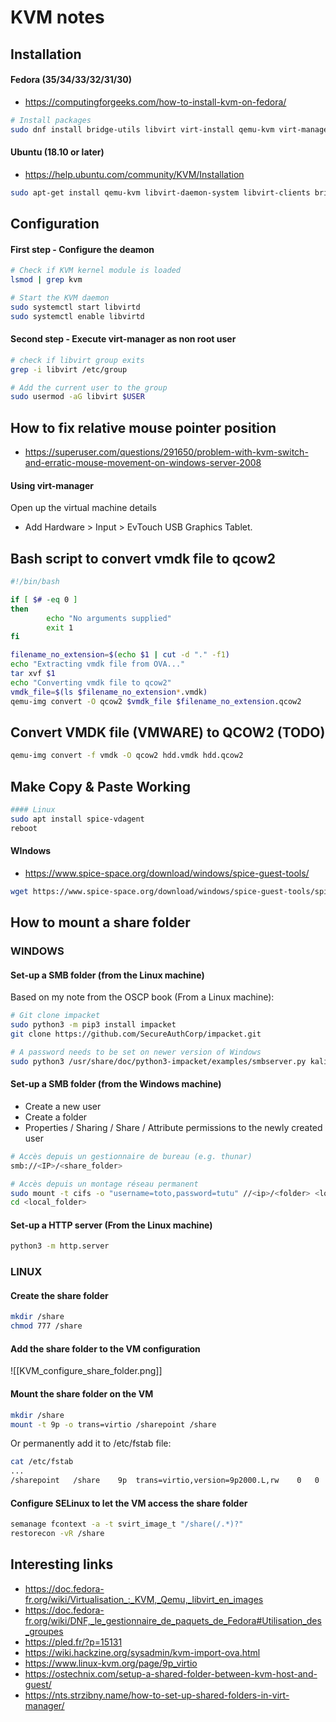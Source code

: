# KVM notes
## Installation
#### Fedora (35/34/33/32/31/30)
- https://computingforgeeks.com/how-to-install-kvm-on-fedora/
```bash
# Install packages
sudo dnf install bridge-utils libvirt virt-install qemu-kvm virt-manager
```
#### Ubuntu (18.10 or later)
- https://help.ubuntu.com/community/KVM/Installation
```bash
sudo apt-get install qemu-kvm libvirt-daemon-system libvirt-clients bridge-utils virt-manager
```

## Configuration
#### First step - Configure the deamon
```bash
# Check if KVM kernel module is loaded
lsmod | grep kvm

# Start the KVM daemon
sudo systemctl start libvirtd
sudo systemctl enable libvirtd
```
#### Second step - Execute virt-manager as non root user
```bash
# check if libvirt group exits
grep -i libvirt /etc/group 

# Add the current user to the group
sudo usermod -aG libvirt $USER
```

## How to fix relative mouse pointer position
- https://superuser.com/questions/291650/problem-with-kvm-switch-and-erratic-mouse-movement-on-windows-server-2008

#### Using virt-manager
Open up the virtual machine details 
- Add Hardware > Input > EvTouch USB Graphics Tablet.

## Bash script to  convert vmdk file to qcow2
```bash
#!/bin/bash

if [ $# -eq 0 ]
then
    	echo "No arguments supplied"
        exit 1
fi

filename_no_extension=$(echo $1 | cut -d "." -f1)
echo "Extracting vmdk file from OVA..."
tar xvf $1
echo "Converting vmdk file to qcow2"
vmdk_file=$(ls $filename_no_extension*.vmdk)
qemu-img convert -O qcow2 $vmdk_file $filename_no_extension.qcow2
```

## Convert VMDK file (VMWARE) to QCOW2 (TODO)
```bash
qemu-img convert -f vmdk -O qcow2 hdd.vmdk hdd.qcow2
```

## Make Copy & Paste Working
 ```bash
#### Linux
sudo apt install spice-vdagent
reboot
```

#### WIndows
- https://www.spice-space.org/download/windows/spice-guest-tools/
```bash
wget https://www.spice-space.org/download/windows/spice-guest-tools/spice-guest-tools-latest.exe
```


## How to mount a share folder
### WINDOWS
#### Set-up a SMB folder (from the Linux machine) 
Based on my note from the OSCP book (From a Linux machine):
```bash
# Git clone impacket
sudo python3 -m pip3 install impacket
git clone https://github.com/SecureAuthCorp/impacket.git

# A password needs to be set on newer version of Windows
sudo python3 /usr/share/doc/python3-impacket/examples/smbserver.py kali -smb2support -username kali -password kali .
```

#### Set-up a SMB folder (from the Windows machine)
- Create a new user 
- Create a folder
- Properties / Sharing / Share / Attribute permissions to the newly created user
```bash
# Accès depuis un gestionnaire de bureau (e.g. thunar)
smb://<IP>/<share_folder>

# Accès depuis un montage réseau permanent
sudo mount -t cifs -o "username=toto,password=tutu" //<ip>/<folder> <local_folder>
cd <local_folder>
```

#### Set-up a HTTP server (From the Linux machine)
```bash
python3 -m http.server
```

### LINUX
#### Create the share folder
```bash
mkdir /share
chmod 777 /share
```

#### Add the share folder to the VM configuration
![[KVM_configure_share_folder.png]]

#### Mount the share folder on the VM
```bash
mkdir /share
mount -t 9p -o trans=virtio /sharepoint /share
```

Or permanently add it to /etc/fstab file:

```bash
cat /etc/fstab
...
/sharepoint   /share    9p  trans=virtio,version=9p2000.L,rw    0   0
```

#### Configure SELinux to let the VM access the share folder
```bash
semanage fcontext -a -t svirt_image_t "/share(/.*)?"
restorecon -vR /share
```


## Interesting links
- https://doc.fedora-fr.org/wiki/Virtualisation_:_KVM,_Qemu,_libvirt_en_images
- https://doc.fedora-fr.org/wiki/DNF,_le_gestionnaire_de_paquets_de_Fedora#Utilisation_des_groupes
- https://pled.fr/?p=15131
- https://wiki.hackzine.org/sysadmin/kvm-import-ova.html
- https://www.linux-kvm.org/page/9p_virtio
- https://ostechnix.com/setup-a-shared-folder-between-kvm-host-and-guest/
- https://nts.strzibny.name/how-to-set-up-shared-folders-in-virt-manager/
